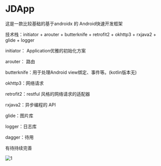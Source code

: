 # JDApp
 这是一款比较基础的基于androidx 的 Android快速开发框架

 技术栈：initiator + arouter + butterknife + retrofit2 + okhttp3 + rxjava2 + glide + logger 

 initiator： Application优雅的初始化方案

 arouter： 路由

 butterknife：用于处理Android view绑定、事件等。(kotlin版本无)

 okhttp3：网络请求

 retrofit2：restful 风格的网络请求的适配器

 rxjava2：异步编程的 API

 glide：图片库

 logger：日志库 

 dagger：待用

有待持续完善



![1](/Users/jd/Documents/GitHub/Android/JDApp/1.png)